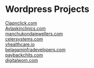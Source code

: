 # Wordpress Projects

[Clapnclick.com](https://clapnclick.com/) <br>
[Aylaskinclinics.com](https://aylaskinclinics.com/) <br>
[manchukondajewellers.com](https://manchukondajewellers.com/) <br>
[celersystems.com](https://www.celersystems.com/) <br>
[vhealthcare.io](https://vhealthcare.io/) <br>
[belagaminfradevelopers.com](https://belagaminfradevelopers.com/) <br>
[paybackchits.com](https://paybackchits.com/) <br>
[digitalwom.com](https://digitalwom.com/) <br>
